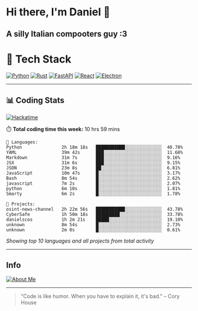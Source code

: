# Hi there, I'm Daniel 👋

## A silly Italian compooters guy :3

# 🚀 Tech Stack

[![Python](https://img.shields.io/badge/Python-3.13%2B-blue?style=for-the-badge&logo=python&logoColor=white)](https://www.python.org/)
[![Rust](https://img.shields.io/badge/Rust-1.87%2B-black?style=for-the-badge&logo=rust&logoColor=white)](https://www.rust-lang.org/)
[![FastAPI](https://img.shields.io/badge/FastAPI-0.110.0%2B-green?style=for-the-badge&logo=fastapi&logoColor=white)](https://fastapi.tiangolo.com/)
[![React](https://img.shields.io/badge/React-19.1.0%2B-blue?style=for-the-badge&logo=react&logoColor=white)](https://react.dev/)
[![Electron](https://img.shields.io/badge/Electron-36.2.0%2B-dark?style=for-the-badge&logo=electron&logoColor=white)](https://www.electronjs.org/)

---

## 📊 Coding Stats

[![Hackatime](https://img.shields.io/badge/Hackatime-Hack%20Club-orange?style=for-the-badge&logo=wakatime&logoColor=white)](https://hackatime.hackclub.com)

⏱️ **Total coding time this week:** 10 hrs 59 mins

```text
💾 Languages:
Python               2h 18m 18s   ███████████░░░░░░░░░░░░░░  40.70%
YAML                 39m 42s      ███░░░░░░░░░░░░░░░░░░░░░░  11.68%
Markdown             31m 7s       ███░░░░░░░░░░░░░░░░░░░░░░  9.16%
JSX                  31m 6s       ███░░░░░░░░░░░░░░░░░░░░░░  9.15%
JSON                 23m 8s       ██░░░░░░░░░░░░░░░░░░░░░░░  6.81%
JavaScript           10m 47s      █░░░░░░░░░░░░░░░░░░░░░░░░  3.17%
Bash                 8m 54s       █░░░░░░░░░░░░░░░░░░░░░░░░  2.62%
javascript           7m 2s        █░░░░░░░░░░░░░░░░░░░░░░░░  2.07%
python               6m 10s       █░░░░░░░░░░░░░░░░░░░░░░░░  1.81%
Smarty               6m 2s        █░░░░░░░░░░░░░░░░░░░░░░░░  1.78%

💼 Projects:
osint-news-channel   2h 22m 56s   ███████████░░░░░░░░░░░░░░  43.78%
CyberSafe            1h 50m 18s   █████████░░░░░░░░░░░░░░░░  33.78%
danielscos           1h 2m 21s    █████░░░░░░░░░░░░░░░░░░░░  19.10%
unknown              8m 54s       █░░░░░░░░░░░░░░░░░░░░░░░░  2.73%
unknown              2m 0s        █░░░░░░░░░░░░░░░░░░░░░░░░  0.61%
```

*Showing top 10 languages and all projects from total activity*

---

## Info
[![About Me](https://img.shields.io/badge/About--Me-black?style=for-the-badge&logo=numpy&logoColor=white)](https://danielscos.github.io/about_me)

---

> "Code is like humor. When you have to explain it, it's bad." – Cory House
